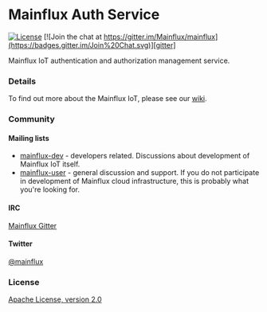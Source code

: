 # Mainflux Auth Service

[![License](https://img.shields.io/badge/license-Apache%20v2.0-blue.svg)](LICENSE)
[![Join the chat at https://gitter.im/Mainflux/mainflux](https://badges.gitter.im/Join%20Chat.svg)][gitter]

Mainflux IoT authentication and authorization management service.

### Details
To find out more about the Mainflux IoT, please see our [wiki][wiki].

### Community
#### Mailing lists
- [mainflux-dev][gDev] - developers related. Discussions about development of Mainflux IoT itself.
- [mainflux-user][gUser] - general discussion and support. If you do not participate in development
    of Mainflux cloud infrastructure, this is probably what you're looking for.

#### IRC
[Mainflux Gitter][gitter]

#### Twitter
[@mainflux][twitter]

### License
[Apache License, version 2.0](LICENSE)

[wiki]: https://github.com/Mainflux/mainflux/wiki
[gDev]: https://groups.google.com/forum/#!forum/mainflux-dev
[gUser]: https://groups.google.com/forum/#!forum/mainflux-user
[twitter]: https://twitter.com/mainflux
[gitter]: https://gitter.im/Mainflux/mainflux?utm_source=badge&utm_medium=badge&utm_campaign=pr-badge&utm_content=badge
